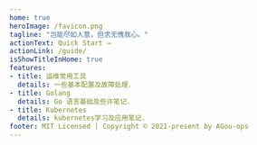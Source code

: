 ```yaml
---
home: true
heroImage: /favicon.png
tagline: "岂能尽如人意，但求无愧我心。"
actionText: Quick Start →
actionLink: /guide/
isShowTitleInHome: true
features:
- title: 运维常用工具
  details: 一些基本配置及故障处理.
- title: Golang
  details: Go 语言基础及些许笔记.
- title: Kubernetes 
  details: kubernetes学习及应用笔记.
footer: MIT Licensed | Copyright © 2021-present by AGou-ops
---
```


